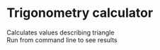 # Trigonometry calculator

Calculates values describing triangle  
Run from command line to see results

